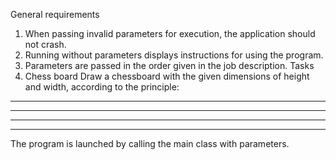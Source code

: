 General requirements
1. When passing invalid parameters for execution, the application should not crash.
2. Running without parameters displays instructions for using the program.
3. Parameters are passed in the order given in the job description.
Tasks
1. Chess board
Draw a chessboard with the given dimensions of height and width, according to the principle:
* * * * * *
* * * * * *
* * * * * *
* * * * * *
The program is launched by calling the main class with parameters.